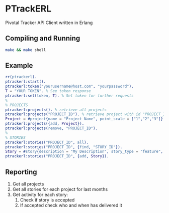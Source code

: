 PTrackERL
=========
Pivotal Tracker API Client written in Erlang

Compiling and Running
---------------------

```bash
make && make shell
```

Example
-------

```erlang
rr(ptrackerl).
ptrackerl:start().
ptrackerl:token("yourusername@host.com", "yourpassword").
T = "YOUR TOKEN". % See token response
ptrackerl:set(token, T). % Set token for further requests
%
% PROJECTS
ptrackerl:projects(). % retrieve all projects
ptrackerl:projects("PROJECT_ID"). % retrieve project with id "PROJECT_ID"
Project = #project{name = "Project Name", point_scale = ["1","2","3"]}.
ptrackerl:projects({add, Project}).
ptrackerl:projects(remove, "PROJECT_ID").
%
% STORIES
ptrackerl:stories("PROJECT_ID", all).
ptrackerl:stories("PROJECT_ID", {find, "STORY_ID"}).
Story = #story{description = "My Description", story_type = "feature", name = "Story Name"}.
ptrackerl:stories("PROJECT_ID", {add, Story}).
```

Reporting
---------

1. Get all projects
2. Get all stories for each project for last months
3. Get activity for each story:
   1. Check if story is accepted
   2. If accepted check who and when has delivered it
